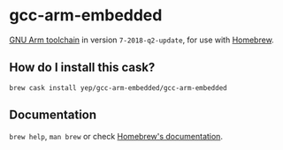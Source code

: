 # gcc-arm-embedded

[GNU Arm toolchain](https://developer.arm.com/open-source/gnu-toolchain/gnu-rm) in version `7-2018-q2-update`, for use with [Homebrew](https://brew.sh).

## How do I install this cask?
`brew cask install yep/gcc-arm-embedded/gcc-arm-embedded`

## Documentation
`brew help`, `man brew` or check [Homebrew's documentation](https://docs.brew.sh).
